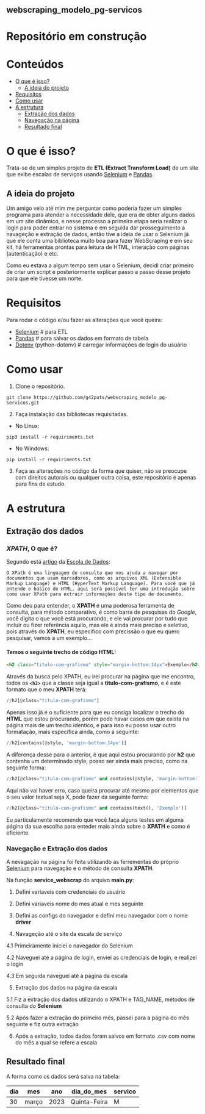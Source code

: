 ## webscraping_modelo_pg-servicos

# Repositório em construção

# Conteúdos
  * [O que é isso?](#o-que-e-isso)
    * [A ideia do projeto](#a-ideia-do-projeto)
  * [Requisitos](#requisitos)
  * [Como usar](#como-usar)
  * [A estrutura](#a-estrutura)
    * [Extração dos dados](#extração-dos-dados)
    * [Navegação na página](#navegação-na-pagina)
    * [Resultado final](#resultado-final)


# O que é isso?

Trata-se de um simples projeto de **ETL (Extract Transform Load)** de um site que exibe escalas de serviços usando [Selenium](https://www.selenium.dev/) e [Pandas](https://www.python.org/).

  ## A ideia do projeto
Um amigo veio até mim me perguntar como poderia fazer um simples programa para atender a necessidade dele, que era de obter alguns dados em um site dinâmico, e nesse processo a primeira etapa seria realizar o login para poder entrar no sistema e em seguida dar prosseguimento a navageção e extração de dados, então tive a ideia de usar o Selenium já que ele conta uma biblioteca muito boa para fazer WebScraping e em seu kit, há ferramentas prontas para leitura de HTML, interação com páginas (autenticação) e etc.

Como eu estava a algum tempo sem usar o Selenium, decidi criar primeiro de criar um script e posteriormente explicar passo a passo desse projeto para que ele tivesse um norte.

# Requisitos

Para rodar o código e/ou fazer as alterações que você queira:

- [Selenium](https://www.selenium.dev/) # para ETL
- [Pandas](https://www.python.org/) # para salvar os dados em formato de tabela
- [Dotenv](https://pandas.pydata.org/) (python-dotenv) # carregar informações de login do usuário

# Como usar

1. Clone o repositório.

```terminal
git clone https://github.com/g42puts/webscraping_modelo_pg-servicos.git
```

2. Faça instalação das bibliotecas requisitadas.

- No Linux:

```terminal
pip3 install -r requiriments.txt
```

- No Windows:

```terminal
pip install -r requiriments.txt
```

3. Faça as alterações no código da forma que quiser, não se preocupe com direitos autorais ou qualquer outra coisa, este repositório é apenas para fins de estudo.

# A estrutura

## Extração dos dados

### *XPATH*, O que é?

Segundo está [artigo](https://escoladedados.org/tutoriais/xpath-para-raspagem-de-dados-em-html/) da [Escola de Dados](https://escoladedados.org): 

`O XPath é uma linguagem de consulta que nos ajuda a navegar por documentos que usam marcadores, como os arquivos XML (Extensible Markup Language) e HTML (HyperText Markup Language). Para você que já entende o básico de HTML, aqui será possível ter uma introdução sobre como usar XPath para extrair informações deste tipo de documento.`

Como deu para entender, o **XPATH** é uma poderosa ferramenta de consulta, para método comparativo, é como barra de pesquisas do *Google*, você digita o que você está procurando, e ele vai procurar por tudo que incluir ou fizer referência aquilo, mas ele é ainda mais preciso e seletivo, pois através do **XPATH**, eu especifico com precissão o que eu quero pesquisar, vamos a um exemplo...

#### Temos o seguinte trecho de código HTML: 

```html
<h2 class="titulo-com-grafismo" style="margin-bottom:14px">Exemplo</h2>
```
Através da busca pelo XPATH, eu irei procurar na página que me encontro, todos os **`<h2>`** que a classe seja igual a **titulo-com-grafismo**, e é este formato que o meu **XPATH** terá:

```python
//h2[@class="titulo-com-grafismo"]
```
Apenas isso já é o suficiente para que eu consiga localizar o trecho do **HTML** que estou procurando, porém pode havar casos em que exista na página mais de um trecho identico, e para isso eu posso usar outro formatação, mais especifica ainda, como a seguinte:

```python
//h2[contains(@style, 'margin-bottom:14px')]
```
A diferença desse para o anterior, é que aqui estou procurando por **h2** que contenha um determinado style, posso ser ainda mais preciso, como na seguinte forma:

```python
//h2[@class="titulo-com-grafismo" and contains(@style, 'margin-bottom:14px')]
```
Aqui não vai haver erro, caso queira procurar até mesmo por elementos que o seu valor textual seja X, pode fazer da seguinte forma:

```python
//h2[@class="titulo-com-grafismo" and contains(text(), 'Exemplo')]
```

Eu particulamente recomendo que você faça alguns testes em alguma página da sua escolha para enteder mais ainda sobre o **XPATH** e como é eficiente.

### Navegação e Extração dos dados

A nevagação na página foi feita utilizando as ferrementas do próprio [Selenium](https://www.selenium.dev/) para navegação e o método de consulta **XPATH**.

Na função **service_webscrap** do arquivo **main.py**:
1. Defini variaveis com credenciais do usuário

2. Defini variaveis nome do mes atual e mes seguinte

3. Defini as configs do navegador e defini meu navegador com o nome **driver**

4. Navageção até o site da escala de serviço

4.1 Primeiramente iniciei o navegador do Selenium

4.2 Naveguei até a página de login, enviei as credenciais de login, e realizei o login

4.3 Em seguida naveguei até a página da escala

5. Extração dos dados na página da escala

5.1 Fiz a extração dos dados utilizando o XPATH e TAG_NAME, métodos de consulta do **Selenium**

5.2 Após fazer a extração do primeiro mês, passei para a página do mês seguinte e fiz outra extração

6. Após a extração, todos dados foram salvos em formato .csv com nome do mês a qual se refere a escala

## Resultado final

A forma como os dados será salva na tabela:

| dia | mes | ano | dia_do_mes | servico |
|-----|-----|-----|------------|---------|
|30|março|2023|Quinta-Feira|M|
